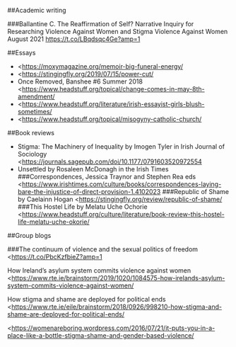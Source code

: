 ##Academic writing 

###Ballantine C. The Reaffirmation of Self? Narrative Inquiry for Researching Violence Against Women and Stigma Violence Against Women August 2021 
https://t.co/LBqdsqc4Ge?amp=1 

##Essays

- <https://moxymagazine.org/memoir-big-funeral-energy/
- <https://stingingfly.org/2019/07/15/power-cut/
- Once Removed, Banshee #6 Summer 2018 <https://www.headstuff.org/topical/change-comes-in-may-8th-amendment/
- <https://www.headstuff.org/literature/irish-essayist-girls-blush-sometimes/
- <https://www.headstuff.org/topical/misogyny-catholic-church/

##Book reviews 

- Stigma: The Machinery of Inequality by Imogen Tyler in Irish Journal of Sociology <https://journals.sagepub.com/doi/10.1177/0791603520972554
- Unsettled by Rosaleen McDonagh in the Irish Times 
###Correspondences, Jessica Traynor and Stephen Rea eds
<https://www.irishtimes.com/culture/books/correspondences-laying-bare-the-injustice-of-direct-provision-1.4102023
###Republic of Shame by Caelainn Hogan
<https://stingingfly.org/review/republic-of-shame/
###This Hostel Life by Melatu Uche Ochorie
<https://www.headstuff.org/culture/literature/book-review-this-hostel-life-melatu-uche-okorie/ 

##Group blogs 

###The continuum of violence and the sexual politics of freedom
<https://t.co/PbcKzfbieZ?amp=1

How Ireland’s asylum system commits violence against women
<https://www.rte.ie/brainstorm/2019/1020/1084575-how-irelands-asylum-system-commits-violence-against-women/ 

How stigma and shame are deployed for political ends
<https://www.rte.ie/eile/brainstorm/2018/0926/998210-how-stigma-and-shame-are-deployed-for-political-ends/ 

<https://womenareboring.wordpress.com/2016/07/21/it-puts-you-in-a-place-like-a-bottle-stigma-shame-and-gender-based-violence/ 
